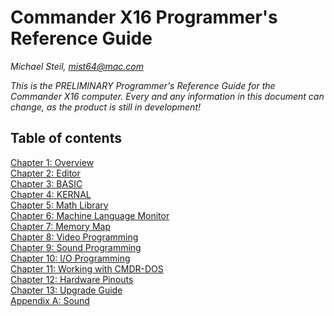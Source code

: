 <!--
********************************************************************************
NOTICE: This file uses two trailing spaces on some lines to indicate line breaks
for GitHub's Markdown flavor. Do not remove!
********************************************************************************
-->

# Commander X16 Programmer's Reference Guide

*Michael Steil, mist64@mac.com*

*This is the PRELIMINARY Programmer's Reference Guide for the Commander X16 computer. Every and any information in this document can change, as the product is still in development!*

## Table of contents

[Chapter 1: Overview](X16%20Reference%20-%2001%20-%20Overview.md#chapter-1-overview)  
[Chapter 2: Editor](X16%20Reference%20-%2002%20-%20Editor.md#chapter-2-editor)  
[Chapter 3: BASIC](X16%20Reference%20-%2003%20-%20BASIC.md#chapter-3-basic-programming)  
[Chapter 4: KERNAL](X16%20Reference%20-%2004%20-%20KERNAL.md#chapter-3-kernal)  
[Chapter 5: Math Library](X16%20Reference%20-%2005%20-%20Math%20Library.md#chapter-5-math-library)  
[Chapter 6: Machine Language Monitor](X16%20Reference%20-%2006%20-%20Machine%20Language%20Monitor.md#chapter-6-machine-language-monitor)  
[Chapter 7: Memory Map](X16%20Reference%20-%2007%20-%20Memory%20Map.md#chapter-7-memory-map)  
[Chapter 8: Video Programming](X16%20Reference%20-%2008%20-%20Video%20Programming.md#chapter-8-video-programming)  
[Chapter 9: Sound Programming](X16%20Reference%20-%2009%20-%20Sound%20Programming.md#chapter-9-sound-programming)  
[Chapter 10: I/O Programming](X16%20Reference%20-%2010%20-%20IO%20Programming.md#chapter-10-commander-x16-programmers-reference-guide)  
[Chapter 11: Working with CMDR-DOS](X16%20Reference%20-%2011%20-%20Working%20with%20CMDR-DOS.md#chapter-11-working-with-cmdr-dos)  
[Chapter 12: Hardware Pinouts](X16%20Reference%20-%2012%20-%20Hardware.md#chapter-12-hardware-pinouts)  
[Chapter 13: Upgrade Guide](X16%20Reference%20-%2013%20-%20Upgrade%20Guide.md#chapter-13-upgrade-guide)  
[Appendix A: Sound](X16%20Reference%20-%20Appendix%20A%20-%20Sound.md#appendix-a-sound)  

<!-- For PDF formatting -->
<div class="page-break"></div>
